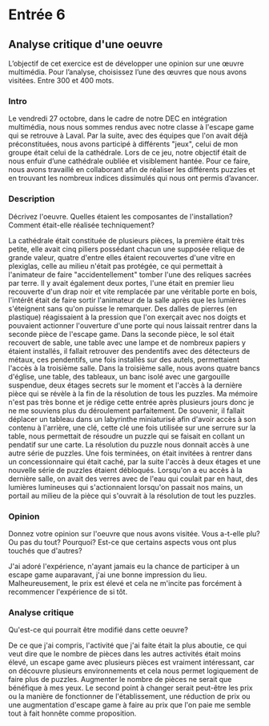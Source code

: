 # Entrée 6
## Analyse critique d'une oeuvre
L’objectif de cet exercice est de développer une opinion sur une œuvre multimédia. Pour l’analyse, choisissez l’une des œuvres que nous avons visitées. 
Entre 300 et 400 mots. 

### Intro
Le vendredi 27 octobre, dans le cadre de notre DEC en intégration multimédia, nous nous sommes rendus avec notre classe à l'escape game qui se retrouve à Laval. Par la suite, avec des équipes que l'on avait
déjà préconstituées, nous avons participé à différents "jeux", celui de mon groupe était celui de la cathédrale. Lors de ce jeu, notre objectif était de nous enfuir d’une cathédrale oubliée et visiblement
hantée. Pour ce faire, nous avons travaillé en collaborant afin de réaliser les différents puzzles et en trouvant les nombreux indices dissimulés qui nous ont permis d’avancer. 


### Description
Décrivez l'oeuvre. Quelles étaient les composantes de l'installation? Comment était-elle réalisée techniquement? 

La cathédrale était constituée de plusieurs pièces, la première était très petite, elle avait cinq piliers possédant chacun une supposée relique de grande valeur, quatre d'entre elles étaient recouvertes d'une vitre en plexiglas, celle au milieu n'était pas protégée, ce qui permettait à l'animateur de faire "accidentellement" tomber l'une des reliques sacrées par terre. Il y avait également deux portes, l'une était en premier lieu recouverte d'un drap noir et vite remplacée par une véritable porte en bois, l'intérêt était de faire sortir l'animateur de la salle après que les lumières s'éteignent sans qu'on puisse le remarquer. Des dalles de pierres (en plastique) réagissaient à la pression que l'on exerçait avec nos doigts et pouvaient actionner l'ouverture d'une porte qui nous laissait rentrer dans la seconde pièce de l'escape game. Dans la seconde pièce, le sol était recouvert de sable, une table avec une lampe et de nombreux papiers y étaient installés, il fallait retrouver des pendentifs avec des détecteurs de métaux, ces pendentifs, une fois installés sur des autels, permettaient l'accès à la troisième salle. Dans la troisième salle, nous avons quatre bancs d'église, une table, des tableaux, un banc isolé avec une gargouille suspendue, deux étages secrets sur le moment et l'accès à la dernière pièce qui se révèle à la fin de la résolution de tous les puzzles. Ma mémoire n'est pas très bonne et je rédige cette entrée après plusieurs jours donc je ne me souviens plus du déroulement parfaitement. De souvenir, il fallait déplacer un tableau dans un labyrinthe miniaturisé afin d'avoir accès à son contenu à l'arrière, une clé, cette clé une fois utilisée sur une serrure sur la table, nous permettait de résoudre un puzzle qui se faisait en collant un pendatif sur une carte. La résolution du puzzle nous donnait accès à une autre série de puzzles. Une fois terminées, on était invitées à rentrer dans un concessionnaire qui était caché, par la suite l'accès à deux étages et une nouvelle série de puzzles étaient débloqués. Lorsqu'on a eu accès à la dernière salle, on avait des verres avec de l'eau qui coulait par en haut, des lumières lumineuses qui s'actionnaient lorsqu'on passait nos mains, un portail au milieu de la pièce qui s'ouvrait à la résolution de tout les puzzles.


### Opinion
Donnez votre opinion sur l'oeuvre que nous avons visitée. Vous a-t-elle plu? Ou pas du tout? Pourquoi? Est-ce que certains aspects vous ont plus touchés que d'autres? 

J'ai adoré l'expérience, n'ayant jamais eu la chance de participer à un escape game auparavant, j'ai une bonne impression du lieu. Malheureusement, le prix est élevé et cela ne m'incite pas forcément à recommencer l'expérience de si tôt.


### Analyse critique
Qu'est-ce qui pourrait être modifié dans cette oeuvre? 

De ce que j'ai compris, l'activité que j'ai faite était la plus aboutie, ce qui veut dire que le nombre de pièces dans les autres activités était moins élevé, un escape game avec plusieurs pièces est vraiment intéressant, car on découvre plusieurs environnements et cela nous permet logiquement de faire plus de puzzles. Augmenter le nombre de pièces ne serait que bénéfique à mes yeux. Le second point à changer serait peut-être les prix ou la manière de fonctionner de l'établissement, une réduction de prix ou une augmentation d'escape game à faire au prix que l'on paie me semble tout à fait honnête comme proposition.
